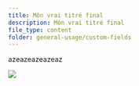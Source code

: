 ```yaml
---
title: Môn vrai titré final
description: Môn vrai titré final
file_type: content
folder: general-usage/custom-fields
---
```

azeazeazeazeaz

![](/images/1_contenu_1200x841_px_12_79f011f92a_poen1uwv7.webp)
